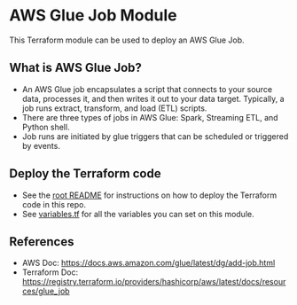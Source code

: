 # AWS Glue Job Module
This Terraform module can be used to deploy an AWS Glue Job.

## What is AWS Glue Job?
 * An AWS Glue job encapsulates a script that connects to your source data, processes it, and then writes it out to your data target. Typically, a job runs extract, transform, and load (ETL) scripts.
 * There are three types of jobs in AWS Glue: Spark, Streaming ETL, and Python shell. 
 * Job runs are initiated by glue triggers that can be scheduled or triggered by events.

## Deploy the Terraform code
 * See the [root README](/README.md) for instructions on how to deploy the Terraform code in this repo.
 * See [variables.tf](variables.tf) for all the variables you can set on this module.

## References
 * AWS Doc: https://docs.aws.amazon.com/glue/latest/dg/add-job.html
 * Terraform Doc: https://registry.terraform.io/providers/hashicorp/aws/latest/docs/resources/glue_job
